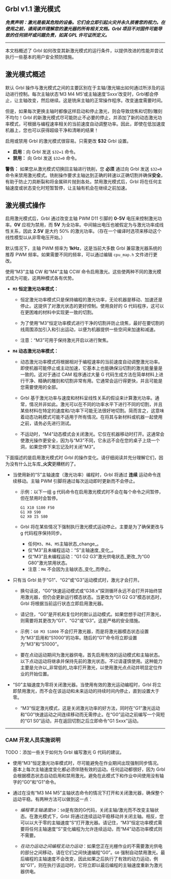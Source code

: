 ## Grbl v1.1 激光模式

**_免责声明：激光是极其危险的设备。它们会立即引起火灾并永久损害您的视力。在使用之前，请阅读并理解您的激光器的所有相关文档。Grbl 项目不对固件可能导致的任何损坏或问题负责，如其 GPL 许可证所定义。_**

----

本文档概述了 Grbl 如何改变其新激光模式的运行条件，以提供改进的性能并尝试执行一些基本的用户安全预防措施。

## 激光模式概述

默认 Grbl 操作与激光模式之间的主要区别在于主轴/激光输出如何通过所涉及的运动进行控制。每次主轴状态‘M3 M4 M5’或主轴速度‘Sxxx’改变时，Grbl都会停止，让主轴改变，然后继续。这是铣床主轴的正常操作程序。改变速度需要时间。

但是，如果每次更换主轴时都像这样启动和停止激光，则会导致烧焦和切割/雕刻不均匀！Grbl 的新激光模式尽可能防止不必要的停止，并添加了新的动态激光功率模式，可根据与编程速率相关的当前速度自动调整功率。因此，即使在低加速度机器上，您也可以获得超级干净和清晰的结果！

启用或禁用 Grbl 的激光模式很容易。只需更改 **$32** Grbl 设置。
- **启用**：向 Grbl 发送 `$32=1` 命令。 
- **禁用：** 向 Grbl 发送 `$32=0` 命令。

**警告：** 如果您从激光模式切换回主轴进行铣削，您 **必须** 通过向 Grbl 发送 `$32=0` 命令来禁用激光模式。铣削操作要求主轴达到正确的转速以正确切割并确保**安全**，有助于防止刀具断裂和将金属碎片抛到各处。禁用激光模式后，Grbl 将在任何主轴速度或状态变化时短暂暂停，让主轴有机会在继续之前加速。


## 激光模式操作

启用激光模式后，Grbl 通过改变主轴 PWM D11 引脚的 **0-5V** 电压来控制激光功率。**0V** 应视为禁用，而 **5V** 为全功率。中间输出电压也被假定为与激光功率成线性关系，因此 **2.5V** 是大约 50% 的激光功率。（存在一个编译时选项来移动这个线性模型以从非零电压开始。）

默认情况下，主轴 PWM 频率为 **1kHz**，这是当前大多数 Grbl 兼容激光器系统的推荐 PWM 频率。如果需要不同的频率，可以通过编辑 `cpu_map.h` 文件进行更改。

使用“M3”主轴 CW 和“M4”主轴 CCW 命令启用激光。这些使两种不同的激光模式成为可能，这两种模式各有优势。
	
- **`M3` 恒定激光功率模式：**

    - 恒定激光功率模式只是保持编程的激光功率，无论机器是移动、加速还是停止。这提供了对激光状态的更好控制。使用良好的 G 代码程序，这可以在更困难的材料中实现更一致的切割。
    
    - 为了使用“M3”恒定功率模式进行干净的切割并防止烧焦，最好在要切割的线周围添加引入和引出运动，以便为机器提供一些空间来加速和减速。

    - 注意：“M3”可用于保持激光开启以进行聚焦。

- **`M4` 动态激光功率模式：**
    - 动态激光功率模式将根据相对于编程速率的当前速度自动调整激光功率。即使机器可能停止或主动加速，它基本上也能确保沿切割的激光能量量是一致的。这对于通过 CAM 程序通过大量 G 代码生成方法在简单材料上进行干净、精确的雕刻和切割非常有用。它通常会运行得更快，并且可能是您需要使用的全部。
    
    - Grbl 基于激光功率与速度和材料呈线性关系的假设来计算激光功率。通常，情况并非如此。激光可以在不同的功率水平下进行不同的切割，并且某些材料在特定的速度和/功率下可能无法很好地切割。简而言之，这意味着动态功耗模式可能不适用于所有情况。在将其与新材料或机器一起使用之前，请务必先进行测试。
		
    - 不运动时，“M4”动态模式会关闭激光。它仅在机器移动时打开。这通常会使激光操作更安全，因为与“M3”不同，它永远不会在您的桌子上烧一个洞，如果您停下来忘记及时关闭“M3”。

下面描述的是启用激光模式时 Grbl 的操作变化。请仔细阅读并充分理解它们，因为没有什么比车库_**火灾**更糟糕的了。

- 当使用新的“S”主轴速度（激光功率）编程时，Grbl 将通过 **连续** 运动命令连续移动。主轴 PWM 引脚将通过每次运动即时更新而不会停止。
	- 示例：以下一组 g 代码命令在启用激光模式时不会在每个命令之间暂停，但在禁用时会暂停。
	
		```
		G1 X10 S100 F50
		G1 X0 S90
		G2 X0 I5 S80
		``` 
	- Grbl 将在某些情况下强制执行激光模式运动停止。主要是为了确保更改与 g 代码程序保持同步。

		- 任何`M3`、`M4`、`M5`主轴状态_change_。 
		- 仅“M3”且未编程运动：“S”主轴速度_变化_。
		- 仅“M3”且未编程运动：“G1 G2 G3”激光供电状态_更改_为“G0 G80”激光禁用状态。
		- 注意：`M4` 不会因为主轴状态_变化_而停止。

- 只有当 Grbl 处于“G1”、“G2”或“G3”运动模式时，激光才会打开。 

	- 换句话说，“G0”快速运动模式或“G38.x”探测循环永远不会打开并始终禁用激光器，但仍会更新运行模态状态。当更改为“G1 G2 G3”模态状态时，Grbl 将根据当前运行状态立即启用激光器。
	
	- 请记住，“G0”是开机和复位时的默认运动模式。如果您想手动打开激光，则需要将其更改为“G1”、“G2”或“G3”。这是严格的安全措施。
	
	- 示例：`G0 M3 S1000` 不会打开激光器，而是将激光器模态状态设置为“M3”启用和“S1000”的功率。随后的“G1”命令将立即设置为“M3”和“S1000”。

	- 要在点动运动期间为激光器供电，首先启用有效的运动模式和主轴状态。以下点动运动将继承并保持先前​​的激光状态。不过请谨慎使用。这种能力主要是允许以_非常低的_功率打开激光，以使用激光点点动并明显定位作业的开始位置。


- “S0”主轴速度为零将关闭激光器。当使用有效的激光运动编程时，Grbl 将立即禁用激光，而不会在该运动和未来运动的持续时间内停止，直到设置大于零。

	- “M3”恒定激光模式，这是关闭激光功率的好方法，同时在“G1”激光运动和“G0”快速运动之间连续移动而无需停止。在“G0”运动之前编写一个简短的“G1 S0”运动，并在返回切割之后立即命令“G1 Sxxx”运动。


-----
### CAM 开发人员实施说明

TODO：添加一些关于如何为 Grbl 编写激光 G 代码的建议。 

- 使用“M3”恒定激光功率模式时，尽可能避免在作业期间出现强制同步情况。基本上每次主轴速度变化都必须伴随有效的运动。任何运动都很好，因为 Grbl 会根据模态状态自动启用和禁用激光。避免在此模式下和作业中间使用没有轴字的“G0”和“G1”命令。

- 通过在没有“M3 M4 M5”主轴状态命令的情况下打开和关闭激光器，确保整个运动平稳。有两种方法可以做到这一点：

    - _编程零主轴速度`S0`_：`S0`是有效的G代码，关闭主轴/激光而不改变主轴状态。在激光模式下，Grbl 将通过连续运动平稳移动并关闭主轴。相反，您可以以大于零的主轴速度“S”打开激光器。请记住，“M3”恒定功率模式需要将任何主轴速度“S”变化编程为允许连续运动，而“M4”动态功率模式则不需要。

    - _在动力运动之间编程无动力运动_：如果您正在光栅作业的不需要激光供电的部分之间移动，请在它们之间快速编程“G0”。`G0` 强制自动禁用激光。最后编程的主轴速度不会改变，因此如果之后执行了有效的动力运动，例如“G1”，则在执行该运动时，它将立即以最后编程的主轴速度重新为激光器供电。
